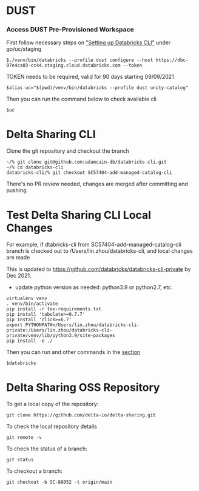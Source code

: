# DUST
### Access DUST Pre-Provisioned Workspace
First follow necessary steps on ["Setting up Databricks CLI"](https://databricks.atlassian.net/wiki/spaces/UN/pages/2285109449/Testing+Unity+Catalog+in+Staging+go+uc+staging#[inlineExtension]Setting-up-Databricks-CLI) under go/uc/staging
```
$./venv/bin/databricks --profile dust configure --host https://dbc-07e4ca03-cc44.staging.cloud.databricks.com --token
```
TOKEN needs to be required, valid for 90 days starting 09/09/2021

```
$alias uc="$(pwd)/venv/bin/databricks --profile dust unity-catalog"
```

Then you can run the command below to check available cli
```
$uc 
```

# Delta Sharing CLI
Clone the git repository and checkout the branch
```
~/% git clone git@github.com:adamcain-db/databricks-cli.git
~/% cd databricks-cli
databricks-cli/% git checkout SC57404-add-managed-catalog-cli 
```

There's no PR review needed, changes are merged after committing and pushing.

# Test Delta Sharing CLI Local Changes
For example, if dtabricks-cli from SC57404-add-managed-catalog-cli branch is checked out to /Users/lin.zhou/databricks-cli, and local changes are made

This is updated to https://github.com/databricks/databricks-cli-private by Dec 2021. 

- update python version as needed: python3.9 or python2.7, etc.
```
virtualenv venv
. venv/bin/activate
pip install -r tox-requirements.txt
pip install 'tabulate>=0.7.7'
pip install 'click>=6.7'
export PYTHONPATH=/Users/lin.zhou/databricks-cli-private:/Users/lin.zhou/databricks-cli-private/venv/lib/python3.9/site-packages 
pip install -e ./
```

Then you can run and other commands in the [section](https://databricks.atlassian.net/wiki/spaces/UN/pages/2285109449/Testing+Unity+Catalog+in+Staging+go+uc+staging#[inlineExtension]Setting-up-Databricks-CLI)
```
$databricks
```

# Delta Sharing OSS Repository
To get a local copy of the repository:
```
git clone https://github.com/delta-io/delta-sharing.git
```

To check the local repository details
```
git remote -v
```

To check the status of a branch:
```
git status
```

To checkout a branch:
```
git checkout -b SC-88052 -t origin/main
```



